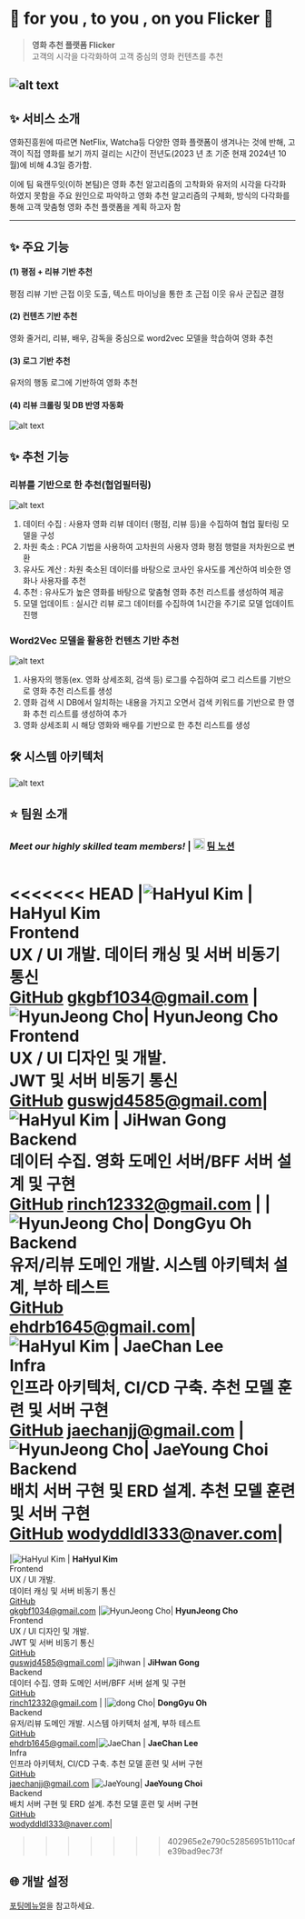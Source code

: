 # 🌙 for you , to you , on you Flicker 🌟

> **영화 추천 플랫폼 Flicker**  
> 고객의 시각을 다각화하여 고객 중심의 영화 컨텐츠를 추천

## ![alt text](exec/img/main.png)

## ✨ 서비스 소개

영화진흥원에 따르면 NetFlix, Watcha등 다양한 영화 플랫폼이 생겨나는 것에 반해, 고객이 직접 영화를 보기 까지 걸리는 시간이 전년도(2023 년 초 기준 현재 2024년 10월)에 비해 4.3일 증가함.

이에 팀 육캔두잇(이하 본팀)은 영화 추천 알고리즘의 고착화와 유저의 시각을 다각화 하였지 못함을 주요 원인으로 파악하고 영화 추천 알고리즘의 구체화, 방식의 다각화를 통해 고객 맞춤형 영화 추천 플랫폼을 계획 하고자 함

---

## ✨ 주요 기능

#### (1) 평점 + 리뷰 기반 추천

평점 리뷰 기반 근접 이웃 도출, 텍스트 마이닝을 통한 초 근접 이웃 유사 군집군 결정

#### (2) 컨텐츠 기반 추천

영화 줄거리, 리뷰, 배우, 감독을 중심으로 word2vec 모델을 학습하여 영화 추천

#### (3) 로그 기반 추천

유저의 행동 로그에 기반하여 영화 추천

#### (4) 리뷰 크롤링 및 DB 반영 자동화

![alt text](exec/img/schedule.png)


## ✨ 추천 기능

### **리뷰를 기반으로 한 추천(협업필터링)**

![alt text](exec/img/collabo.png)

1. 데이터 수집 : 사용자 영화 리뷰 데이터 (평점, 리뷰 등)을 수집하여 협업 핉터링 모델을 구성
2. 차원 축소 : PCA 기법을 사용하여 고차원의 사용자 영화 평점 행렬을 저차원으로 변환
3. 유사도 계산 : 차원 축소된 데이터를 바탕으로 코사인 유사도를 계산하여 비슷한 영화나 사용자를 추천
4. 추천 : 유사도가 높은 영화를 바탕으로 맟춤형 영화 추천 리스트를 생성하여 제공
5. 모델 업데이트 : 실시간 리뷰 로그 데이터를 수집하여 1시간을 주기로 모델 업데이트 진행



### **Word2Vec 모델을 활용한 컨텐츠 기반 추천**

![alt text](exec/img/word2vec.png)

1. 사용자의 행동(ex. 영화 상세조회, 검색 등) 로그를 수집하여 로그 리스트를 기반으로 영화 추천 리스트를 생성
2. 영화 검색 시 DB에서 일치하는 내용을 가지고 오면서 검색 키워드를 기반으로 한 영화 추천 리스트를 생성하여 추가
3. 영화 상세조회 시 해당 영화와 배우를 기반으로 한 추천 리스트를 생성

## 🛠️ 시스템 아키텍처

![alt text](exec/img/systenarch.png)

## ⭐ 팀원 소개

### ***Meet our highly skilled team members!*** | <img src="https://upload.wikimedia.org/wikipedia/commons/e/e9/Notion-logo.svg" alt="Notion Logo" width="20"/> [팀 노션](https://snowy-lilac-f3b.notion.site/6-5193ecebfd8643ba9d99d29e3bea2482?pvs=4)

|  |  |  |  |  |   |
|---|---|---|---|---|---|
<<<<<<< HEAD
|![HaHyul Kim](exec/img/hyulKim.jpg) | **HaHyul Kim** <br> Frontend <br> UX / UI 개발. 데이터 캐싱 및 서버 비동기 통신 <br> [GitHub](https://github.com/busangangster) gkgbf1034@gmail.com |![HyunJeong Cho](exec/img/jeong.jpg)| **HyunJeong Cho**  <br> Frontend <br>  UX / UI 디자인 및 개발. <br> JWT 및 서버 비동기 통신 <br> [GitHub](https://github.com/hyunjeongg11) guswjd4585@gmail.com| ![HaHyul Kim](exec/img/jihwan.jpg) | **JiHwan Gong**  <br> Backend  <br> 데이터 수집. 영화 도메인 서버/BFF 서버 설계 및 구현 <br>[GitHub](https://github.com/izgnok)  rinch12332@gmail.com |
|![HyunJeong Cho](exec/img/dong.png)| **DongGyu Oh**  <br> Backend  <br> 유저/리뷰 도메인 개발. 시스템 아키텍처 설계, 부하 테스트  <br> [GitHub](https://github.com/Eastplanet) <br> ehdrb1645@gmail.com|![HaHyul Kim](exec/img/chan.jpg) | **JaeChan Lee** <br> Infra  <br> 인프라 아키텍처, CI/CD 구축. 추천 모델 훈련 및 서버 구현  <br> [GitHub](https://github.com/jaechanjj)  jaechanjj@gmail.com |![HyunJeong Cho](exec/img/jae.jpg)| **JaeYoung Choi**  <br> Backend  <br> 배치 서버 구현 및 ERD 설계. 추천 모델 훈련 및 서버 구현  <br> [GitHub](https://github.com/wodyddldl333)  wodyddldl333@naver.com|
=======
|![HaHyul Kim](exec/img/hyulKim.jpg) | **HaHyul Kim** <br> Frontend <br> UX / UI 개발. <br> 데이터 캐싱 및 서버 비동기 통신 <br> [GitHub](https://github.com/busangangster) <br> gkgbf1034@gmail.com |![HyunJeong Cho](exec/img/jeong.jpg)| **HyunJeong Cho**  <br> Frontend <br>  UX / UI 디자인 및 개발. <br> JWT 및 서버 비동기 통신 <br> [GitHub](https://github.com/hyunjeongg11) <br> guswjd4585@gmail.com| ![jihwan](exec/img/jihwan.jpg) | **JiHwan Gong**  <br> Backend  <br> 데이터 수집. 영화 도메인 서버/BFF 서버 설계 및 구현 <br>[GitHub](https://github.com/izgnok) <br>  rinch12332@gmail.com |
|![dong Cho](exec/img/dong.png)| **DongGyu Oh**  <br> Backend  <br> 유저/리뷰 도메인 개발. 시스템 아키텍처 설계, 부하 테스트  <br> [GitHub](https://github.com/Eastplanet) <br> ehdrb1645@gmail.com|![JaeChan](exec/img/chan.jpg) | **JaeChan Lee** <br> Infra  <br> 인프라 아키텍처, CI/CD 구축. 추천 모델 훈련 및 서버 구현  <br> [GitHub](https://github.com/jaechanjj) <br> jaechanjj@gmail.com |![JaeYoung](exec/img/jae.jpg)| **JaeYoung Choi**  <br> Backend  <br> 배치 서버 구현 및 ERD 설계. 추천 모델 훈련 및 서버 구현  <br> [GitHub](https://github.com/wodyddldl333) <br> wodyddldl333@naver.com|
>>>>>>> 402965e2e790c52856951b110cafe39bad9ec73f


## 🌐 개발 설정

[포팅메뉴얼](https://lab.ssafy.com/s11-bigdata-recom-sub1/S11P21E206/-/blob/master/exec/%EB%B0%B0%ED%8F%AC%20%EA%B0%80%EC%9D%B4%EB%93%9C%20%EB%AC%B8%EC%84%9C.pdf?ref_type=heads)을 참고하세요.


